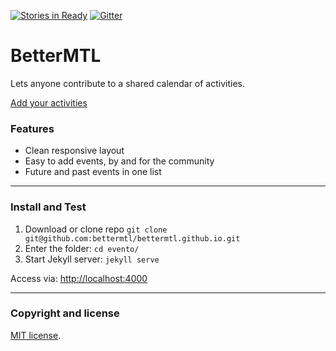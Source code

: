 [![Stories in Ready](https://badge.waffle.io/bettermtl/bettermtl.github.io.png?label=ready&title=Ready)](https://waffle.io/bettermtl/bettermtl.github.io)
[![Gitter](https://img.shields.io/gitter/room/nwjs/nw.js.svg?style=plastic)](https://gitter.im/bettermtl/general)

# BetterMTL

Lets anyone contribute to a shared calendar of activities.

[Add your activities](http://bettermtl.github.io/about/)


### Features
* Clean responsive layout
* Easy to add events, by and for the community
* Future and past events in one list

---

### Install and Test
1. Download or clone repo `git clone git@github.com:bettermtl/bettermtl.github.io.git`
2. Enter the folder: `cd evento/`
4. Start Jekyll server: `jekyll serve`

Access via: [http://localhost:4000](http://localhost:4000)

---

### Copyright and license

[MIT license](/LICENSE).
